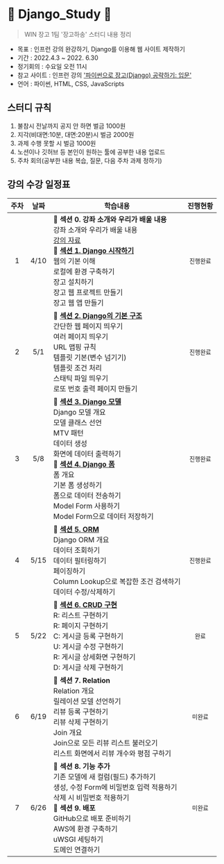# :seedling: Django_Study :seedling:
> WIN 장고 1팀 '장고하송' 스터디 내용 정리

* 목표 : 인프런 강의 완강하기, Django를 이용해 웹 사이트 제작하기
* 기간 : 2022.4.3 ~ 2022. 6.30
* 정기회의 : 수요일 오전 11시
* 참고 사이트 : 인프런 강의 ['파이썬으로 장고(Django) 공략하기: 입문'](https://www.inflearn.com/course/django-course/dashboard)
* 언어 : 파이썬, HTML, CSS, JavaScripts

## 스터디 규칙
1. 불참시 전날까지 공지 안 하면 벌금 1000원
2. 지각(비대면:10분, 대면:20분)시 벌금 2000원
3. 과제 수행 못할 시 벌금 1000원
4. 노션이나 깃허브 등 본인이 원하는 툴에 공부한 내용 업로드
5. 주차 회의(공부한 내용 복습, 질문, 다음 주차 과제 정하기)

## 강의 수강 일정표
주차 | 날짜 | 학습내용 | 진행현황 
:---:|:----:|----------|:-------:
1 | 4/10 | :seedling: **섹션 0. 강좌 소개와 우리가 배울 내용**</br>강좌 소개와 우리가 배울 내용 </br>[강의 자료](https://www.inflearn.com/course/django-course/lecture/17609) </br> :seedling: **[섹션 1. Django 시작하기](https://github.com/ymj07168/Django_Study/blob/main/%EC%84%B9%EC%85%98%201.%20Django%20%EC%8B%9C%EC%9E%91%ED%95%98%EA%B8%B0.md)**</br>웹의 기본 이해</br>로컬에 환경 구축하기</br>장고 설치하기</br> 장고 웹 프로젝트 만들기 </br> 장고 웹 앱 만들기| `진행완료`
2 | 5/1 | :seedling: **[섹션 2. Django의 기본 구조](https://github.com/ymj07168/Django_Study/blob/main/%EC%84%B9%EC%85%98%202.%20Django%EC%9D%98%20%EA%B8%B0%EB%B3%B8%20%EA%B5%AC%EC%A1%B0.md)**</br> 간단한 웹 페이지 띄우기 </br> 여러 페이지 띄우기</br> URL 맵핑 규칙 </br> 템플릿 기본(변수 넘기기) </br> 템플릿 조건 처리 </br> 스태틱 파일 띄우기 </br> 로또 번호 출력 페이지 만들기 | `진행완료`
3 | 5/8 | :seedling: **[섹션 3. Django 모델](https://github.com/ymj07168/Django_Study/blob/main/%EC%84%B9%EC%85%98%203.%20Django%20%EB%AA%A8%EB%8D%B8.md)** </br> Django 모델 개요 </br> 모델 클래스 선언 </br> MTV 패턴 </br> 데이터 생성 </br> 화면에 데이터 출력하기 </br> :seedling: **[섹션 4. Django 폼](https://github.com/ymj07168/Django_Study/blob/main/%EC%84%B9%EC%85%98%204.%20Django%20%ED%8F%BC.md)** </br> 폼 개요 </br> 기본 폼 생성하기 </br> 폼으로 데이터 전송하기 </br> Model Form 사용하기 </br> Model Form으로 데이터 저장하기| `진행완료`
 4 | 5/15 | :seedling: **[섹션 5. ORM](https://github.com/ymj07168/Django_Study/blob/main/%EC%84%B9%EC%85%98%205.%20ORM.md)** </br> Django ORM 개요 </br> 데이터 조회하기 </br> 데이터 필터링하기 </br> 페이징하기 </br> Column Lookup으로 복잡한 조건 검색하기 </br> 데이터 수정/삭제하기 | `진행완료`
5 | 5/22 | :seedling: **[섹션 6. CRUD 구현](https://github.com/ymj07168/Django_Study/blob/main/%EC%84%B9%EC%85%98%206.%20CRUD%20%EA%B5%AC%ED%98%84.md)** </br> R: 리스트 구현하기 </br> R: 페이지 구현하기 </br> C: 게시글 등록 구현하기 </br> U: 게시글 수정 구현하기 </br> R: 게시글 상세화면 구현하기 </br> D: 게시글 삭제 구현하기 | `완료`
6 | 6/19 | :seedling: **섹션 7. Relation** </br> Relation 개요 </br> 릴레이션 모델 선언하기 </br> 리뷰 등록 구현하기 </br> 리뷰 삭제 구현하기 </br> Join 개요 </br> Join으로 모든 리뷰 리스트 불러오기 </br> 리스트 화면에서 리뷰 개수와 평점 구하기 | `미완료`
7 | 6/26 | :seedling: **섹션 8. 기능 추가** </br> 기존 모델에 새 컬럼(필드) 추가하기 </br> 생성, 수정 Form에 비밀번호 입력 적용하기 </br> 삭제 시 비밀번호 적용하기 </br> :seedling: **섹션 9. 배포** </br> GitHub으로 배포 준비하기 </br> AWS에 환경 구축하기 </br> uWSGI 세팅하기 </br> 도메인 연결하기 | `미완료`
